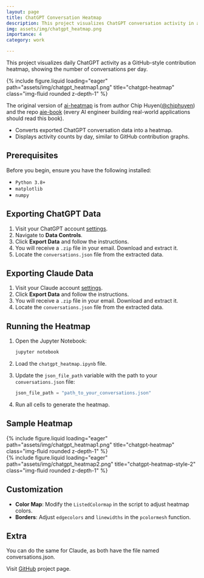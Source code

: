 ```yaml
---
layout: page
title: ChatGPT Conversation Heatmap
description: This project visualizes ChatGPT conversation activity in a GitHub-style heatmap.
img: assets/img/chatgpt_heatmap.png
importance: 4
category: work

---
```



This project visualizes daily ChatGPT activity as a GitHub-style contribution heatmap, showing the number of conversations per day.
<div class="row">
    <div class="col-sm mt-3 mt-md-0">
        {% include figure.liquid loading="eager" path="assets/img/chatgpt_heatmap1.png" title="chatgpt-heatmap" class="img-fluid rounded z-depth-1" %}
    </div>
</div>


The original version of [ai-heatmap](https://github.com/chiphuyen/aie-book/blob/main/scripts/ai-heatmap.ipynb) is from author Chip Huyen([@chiphuyen](https://github.com/chiphuyen)) and the repo [aie-book](https://github.com/chiphuyen/aie-book) (every AI engineer building real-world applications should read this book).

- Converts exported ChatGPT conversation data into a heatmap.
- Displays activity counts by day, similar to GitHub contribution graphs.


## Prerequisites

Before you begin, ensure you have the following installed:

- `Python 3.8+`
- `matplotlib`
- `numpy`

## Exporting ChatGPT Data

1. Visit your ChatGPT account [settings](https://chatgpt.com/#settings).
2. Navigate to **Data Controls**.
3. Click **Export Data** and follow the instructions.
4. You will receive a `.zip` file in your email. Download and extract it.
5. Locate the `conversations.json` file from the extracted data.

## Exporting Claude Data

1. Visit your Claude account [settings](https://claude.ai/settings/account).
2. Click **Export Data** and follow the instructions.
3. You will receive a `.zip` file in your email. Download and extract it.
4. Locate the `conversations.json` file from the extracted data.


## Running the Heatmap

1. Open the Jupyter Notebook:

   ```bash
   jupyter notebook
   ```

2. Load the `chatgpt_heatmap.ipynb` file.
3. Update the `json_file_path` variable with the path to your `conversations.json` file:

   ```python
   json_file_path = "path_to_your_conversations.json"
   ```

4. Run all cells to generate the heatmap.


## Sample Heatmap

<div class="row">
    <div class="col-sm mt-3 mt-md-0">
        {% include figure.liquid loading="eager" path="assets/img/chatgpt_heatmap1.png" title="chatgpt-heatmap" class="img-fluid rounded z-depth-1" %}
    </div>
</div>

<div class="row">
    <div class="col-sm mt-3 mt-md-0">
        {% include figure.liquid loading="eager" path="assets/img/chatgpt_heatmap2.png" title="chatgpt-heatmap-style-2" class="img-fluid rounded z-depth-1" %}
    </div>
</div>


## Customization

- **Color Map**: Modify the `ListedColormap` in the script to adjust heatmap colors.
- **Borders**: Adjust `edgecolors` and `linewidths` in the `pcolormesh` function.

## Extra 

You can do the same for Claude, as both have the file named conversations.json.


Visit [GitHub](https://github.com/raselmandol/chatgpt-heatmap) project page.